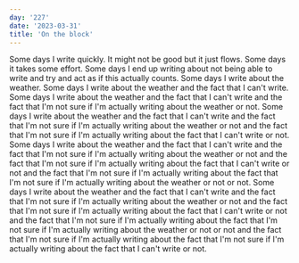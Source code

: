 ```yaml
---
day: '227'
date: '2023-03-31'
title: 'On the block'
---
```


Some days I write quickly. It might not be good but it just flows. Some days it takes some effort. Some days I end up writing about not being able to write and try and act as if this actually counts. Some days I write about the weather. Some days I write about the weather and the fact that I can't write. Some days I write about the weather and the fact that I can't write and the fact that I'm not sure if I'm actually writing about the weather or not. Some days I write about the weather and the fact that I can't write and the fact that I'm not sure if I'm actually writing about the weather or not and the fact that I'm not sure if I'm actually writing about the fact that I can't write or not. Some days I write about the weather and the fact that I can't write and the fact that I'm not sure if I'm actually writing about the weather or not and the fact that I'm not sure if I'm actually writing about the fact that I can't write or not and the fact that I'm not sure if I'm actually writing about the fact that I'm not sure if I'm actually writing about the weather or not or not. Some days I write about the weather and the fact that I can't write and the fact that I'm not sure if I'm actually writing about the weather or not and the fact that I'm not sure if I'm actually writing about the fact that I can't write or not and the fact that I'm not sure if I'm actually writing about the fact that I'm not sure if I'm actually writing about the weather or not or not and the fact that I'm not sure if I'm actually writing about the fact that I'm not sure if I'm actually writing about the fact that I can't write or not.
